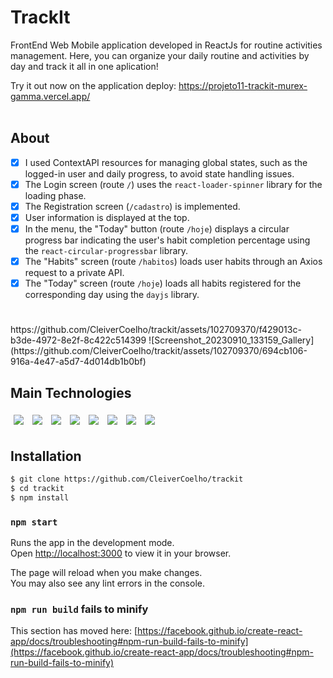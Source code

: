 # TrackIt

FrontEnd Web Mobile application developed in ReactJs for routine activities management. Here, you can organize your daily routine and activities by day and track it all in one aplication!

Try it out now on the application deploy: https://projeto11-trackit-murex-gamma.vercel.app/ <br/> <br/>

## About

- [x] I used ContextAPI resources for managing global states, such as the logged-in user and daily progress, to avoid state handling issues.
- [x] The Login screen (route `/`) uses the `react-loader-spinner` library for the loading phase.
- [x] The Registration screen (`/cadastro`) is implemented.
- [x] User information is displayed at the top.
- [x] In the menu, the "Today" button (route `/hoje`) displays a circular progress bar indicating the user's habit completion percentage using the `react-circular-progressbar` library.
- [x] The "Habits" screen (route `/habitos`) loads user habits through an Axios request to a private API.
- [x] The "Today" screen (route `/hoje`) loads all habits registered for the corresponding day using the `dayjs` library.

#
<div>
    https://github.com/CleiverCoelho/trackit/assets/102709370/f429013c-b3de-4972-8e2f-8c422c514399
    ![Screenshot_20230910_133159_Gallery](https://github.com/CleiverCoelho/trackit/assets/102709370/694cb106-916a-4e47-a5d7-4d014db1b0bf)
</div>


## Main Technologies
<p>
    <img style='margin: 5px;' src="https://img.shields.io/badge/figma-%23F24E1E.svg?style=for-the-badge&logo=figma&logoColor=white"/>
   <img style='margin: 5px;' src="https://img.shields.io/badge/React-20232A?style=for-the-badge&logo=react&logoColor=61DAFB"/>
  <img style='margin: 5px;' src="https://img.shields.io/badge/React_Router-CA4245?style=for-the-badge&logo=react-router&logoColor=white
"/>
  <img style='margin: 5px;' src='https://img.shields.io/badge/JavaScript-F7DF1E?style=for-the-badge&logo=javascript&logoColor=black'>
  <img style='margin: 5px;' src="https://img.shields.io/badge/HTML5-E34F26?style=for-the-badge&logo=html5&logoColor=white"/>
  <img style='margin: 5px;' src="(https://img.shields.io/badge/CSS3-1572B6?style=for-the-badge&logo=css3&logoColor=white"/>
  <img style='margin: 5px;' src="https://img.shields.io/badge/styled--components-DB7093?style=for-the-badge&logo=styled-components&logoColor=white"/>
  <img style='margin: 5px;' src="https://img.shields.io/badge/Vercel-000000?style=for-the-badge&logo=vercel&logoColor=white"/>
</p>

## Installation

```bash
$ git clone https://github.com/CleiverCoelho/trackit
$ cd trackit
$ npm install
```

### `npm start`

Runs the app in the development mode.\
Open [http://localhost:3000](http://localhost:3000) to view it in your browser.

The page will reload when you make changes.\
You may also see any lint errors in the console.

### `npm run build` fails to minify

This section has moved here: [https://facebook.github.io/create-react-app/docs/troubleshooting#npm-run-build-fails-to-minify](https://facebook.github.io/create-react-app/docs/troubleshooting#npm-run-build-fails-to-minify)
